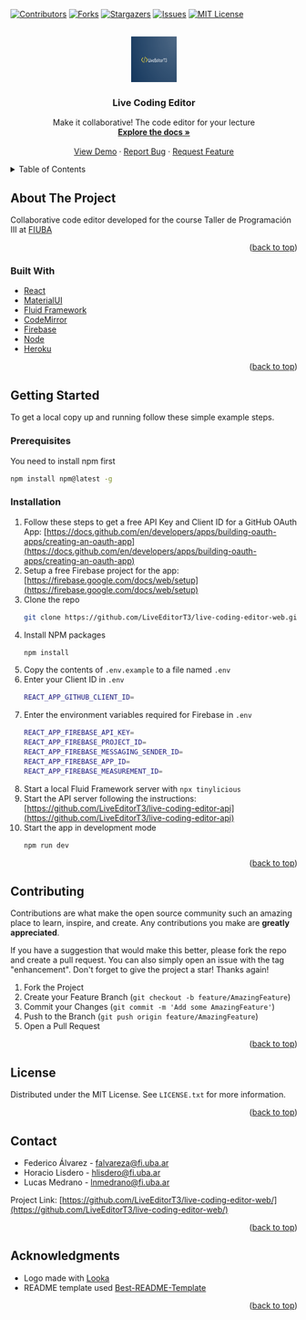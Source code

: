 <div id="top"></div>

[![Contributors][contributors-shield]][contributors-url]
[![Forks][forks-shield]][forks-url]
[![Stargazers][stars-shield]][stars-url]
[![Issues][issues-shield]][issues-url]
[![MIT License][license-shield]][license-url]

<!-- PROJECT LOGO -->
<br />
<div align="center">
  <a href="https://github.com/LiveEditorT3/live-coding-editor-web">
    <img src="public/logo.png" alt="Logo" width="80" height="80">
  </a>

<h3 align="center">Live Coding Editor</h3>

  <p align="center">
    Make it collaborative! The code editor for your lecture
    <br />
    <a href="https://github.com/LiveEditorT3/live-coding-editor-web"><strong>Explore the docs »</strong></a>
    <br />
    <br />
    <a href="https://live-coding-editor-web.herokuapp.com/">View Demo</a>
    ·
    <a href="https://github.com/LiveEditorT3/live-coding-editor-web/issues">Report Bug</a>
    ·
    <a href="https://github.com/LiveEditorT3/live-coding-editor-web/issues">Request Feature</a>
  </p>
</div>

<!-- TABLE OF CONTENTS -->
<details>
  <summary>Table of Contents</summary>
  <ol>
    <li>
      <a href="#about-the-project">About The Project</a>
      <ul>
        <li><a href="#built-with">Built With</a></li>
      </ul>
    </li>
    <li>
      <a href="#getting-started">Getting Started</a>
      <ul>
        <li><a href="#prerequisites">Prerequisites</a></li>
        <li><a href="#installation">Installation</a></li>
      </ul>
    </li>
    <li><a href="#usage">Usage</a></li>
    <li><a href="#roadmap">Roadmap</a></li>
    <li><a href="#contributing">Contributing</a></li>
    <li><a href="#license">License</a></li>
    <li><a href="#contact">Contact</a></li>
    <li><a href="#acknowledgments">Acknowledgments</a></li>
  </ol>
</details>

<!-- ABOUT THE PROJECT -->

## About The Project

Collaborative code editor developed for the course Taller de Programación III at [FIUBA](https://fi.uba.ar/)

<p align="right">(<a href="#top">back to top</a>)</p>

### Built With

- [React](https://reactjs.org/)
- [MaterialUI](https://mui.com/)
- [Fluid Framework](https://fluidframework.com/)
- [CodeMirror](https://codemirror.net/)
- [Firebase](https://firebase.google.com/)
- [Node](https://nodejs.org/)
- [Heroku](https://www.heroku.com)

<p align="right">(<a href="#top">back to top</a>)</p>

<!-- GETTING STARTED -->

## Getting Started

To get a local copy up and running follow these simple example steps.

### Prerequisites

You need to install npm first

```sh
npm install npm@latest -g
```

### Installation

1. Follow these steps to get a free API Key and Client ID for a GitHub OAuth App:
   [https://docs.github.com/en/developers/apps/building-oauth-apps/creating-an-oauth-app](https://docs.github.com/en/developers/apps/building-oauth-apps/creating-an-oauth-app)
2. Setup a free Firebase project for the app:
   [https://firebase.google.com/docs/web/setup](https://firebase.google.com/docs/web/setup)
3. Clone the repo
   ```sh
   git clone https://github.com/LiveEditorT3/live-coding-editor-web.git
   ```
4. Install NPM packages
   ```sh
   npm install
   ```
5. Copy the contents of `.env.example` to a file named `.env`
6. Enter your Client ID in `.env`
   ```sh
   REACT_APP_GITHUB_CLIENT_ID=
   ```
7. Enter the environment variables required for Firebase in `.env`
   ```sh
   REACT_APP_FIREBASE_API_KEY=
   REACT_APP_FIREBASE_PROJECT_ID=
   REACT_APP_FIREBASE_MESSAGING_SENDER_ID=
   REACT_APP_FIREBASE_APP_ID=
   REACT_APP_FIREBASE_MEASUREMENT_ID=
   ```
8. Start a local Fluid Framework server with `npx tinylicious`
9. Start the API server following the instructions:
   [https://github.com/LiveEditorT3/live-coding-editor-api](https://github.com/LiveEditorT3/live-coding-editor-api)
10. Start the app in development mode
    ```sh
    npm run dev
    ```

<p align="right">(<a href="#top">back to top</a>)</p>

<!-- CONTRIBUTING -->

## Contributing

Contributions are what make the open source community such an amazing place to learn, inspire, and create. Any contributions you make are **greatly appreciated**.

If you have a suggestion that would make this better, please fork the repo and create a pull request. You can also simply open an issue with the tag "enhancement".
Don't forget to give the project a star! Thanks again!

1. Fork the Project
2. Create your Feature Branch (`git checkout -b feature/AmazingFeature`)
3. Commit your Changes (`git commit -m 'Add some AmazingFeature'`)
4. Push to the Branch (`git push origin feature/AmazingFeature`)
5. Open a Pull Request

<p align="right">(<a href="#top">back to top</a>)</p>

<!-- LICENSE -->

## License

Distributed under the MIT License. See `LICENSE.txt` for more information.

<p align="right">(<a href="#top">back to top</a>)</p>

<!-- CONTACT -->

## Contact

- Federico Álvarez - falvareza@fi.uba.ar
- Horacio Lisdero - hlisdero@fi.uba.ar
- Lucas Medrano - lnmedrano@fi.uba.ar

Project Link: [https://github.com/LiveEditorT3/live-coding-editor-web/](https://github.com/LiveEditorT3/live-coding-editor-web/)

<p align="right">(<a href="#top">back to top</a>)</p>

<!-- ACKNOWLEDGMENTS -->

## Acknowledgments

- Logo made with [Looka](https://looka.com/)
- README template used [Best-README-Template](https://github.com/othneildrew/Best-README-Template)

<p align="right">(<a href="#top">back to top</a>)</p>

<!-- MARKDOWN LINKS & IMAGES -->
<!-- https://www.markdownguide.org/basic-syntax/#reference-style-links -->

[contributors-shield]: https://img.shields.io/github/contributors/LiveEditorT3/live-coding-editor-web.svg?style=for-the-badge
[contributors-url]: https://github.com/LiveEditorT3/live-coding-editor-web/graphs/contributors
[forks-shield]: https://img.shields.io/github/forks/LiveEditorT3/live-coding-editor-web.svg?style=for-the-badge
[forks-url]: https://github.com/LiveEditorT3/live-coding-editor-web/network/members
[stars-shield]: https://img.shields.io/github/stars/LiveEditorT3/live-coding-editor-web.svg?style=for-the-badge
[stars-url]: https://github.com/LiveEditorT3/live-coding-editor-web/stargazers
[issues-shield]: https://img.shields.io/github/issues/LiveEditorT3/live-coding-editor-web.svg?style=for-the-badge
[issues-url]: https://github.com/LiveEditorT3/live-coding-editor-web/issues
[license-shield]: https://img.shields.io/github/license/othneildrew/Best-README-Template.svg?style=for-the-badge
[license-url]: https://github.com/LiveEditorT3/live-coding-editor-web/blob/master/LICENSE.txt
